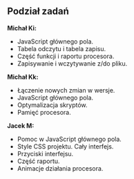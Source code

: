 ## Podział zadań
**Michał Ki:**
  - JavaScript głównego pola.
  - Tabela odczytu i tabela zapisu.
  - Część funkcji i raportu procesora.
  - Zapisywanie i wczytywanie z/do pliku.

**Michał Kk:**
  - Łączenie nowych zmian w wersje.
  - JavaScript głównego pola.
  - Optymalizacja skryptów.
  - Pamięć procesora.

**Jacek M:**
  - Pomoc w JavaScript głównego pola.
  - Style CSS projektu. Cały interfejs.
  - Przyciski interfejsu.
  - Część raportu.
  - Animacje działania procesora.

